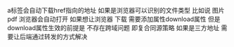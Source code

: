 a标签会自动下载href指向的地址  如果是浏览器可以识别的文件类型 比如说 图片  pdf  浏览器会自动打开
如果想让浏览器 下载 需要添加属性download属性
但是 download属性生效的前提是 不存在跨域问题  即复合同源策略
如果是三方地址 需要让后端通过转发的方式解决